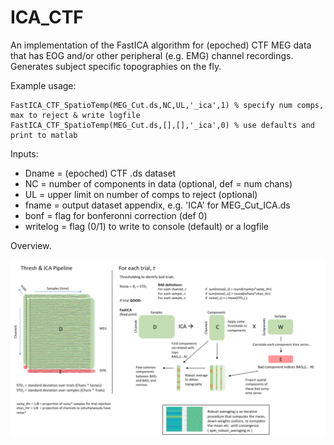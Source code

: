 # ICA_CTF

An implementation of the FastICA algorithm for (epoched) CTF MEG data that has EOG and/or other peripheral (e.g. EMG) channel recordings. Generates subject specific topographies on the fly.

Example usage:
```
FastICA_CTF_SpatioTemp(MEG_Cut.ds,NC,UL,'_ica',1) % specify num comps, max to reject & write logfile
FastICA_CTF_SpatioTemp(MEG_Cut.ds,[],[],'_ica',0) % use defaults and print to matlab
```
Inputs:
* Dname = (epoched) CTF .ds dataset
* NC    = number of components in data (optional, def = num chans)
* UL    = upper limit on number of comps to reject (optional)
* fname = output dataset appendix, e.g. 'ICA' for MEG_Cut_ICA.ds
* bonf  = flag for bonferonni correction (def 0)
* writelog = flag (0/1) to write to console (default) or a logfile

Overview.

![Screenshot](Thresh&ICA.png)
